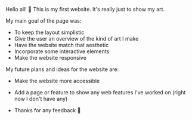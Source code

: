 Hello all! 👋
This is my first website. It's really just to show my art.

My main goal of the page was:
- To keep the layout simplistic
- Give the user an overview of the kind of art I make
- Have the website match that aesthetic
- Incorporate some interactive elements
- Make the website responsive

My future plans and ideas for the website are:
- Make the website more accessible
- Add a page or feature to show any web features I've worked on (right now I don't have any)

- Thanks for any feedback 🌸
